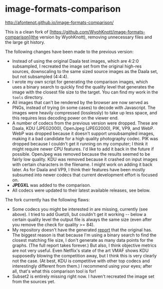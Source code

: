 image-formats-comparison
==================
http://afontenot.github.io/image-formats-comparison/

This is a clean fork of [https://github.com/WyohKnott/image-formats-comparison](the version by WyohKnott), removing unnecessary files and the large git history.

The following changes have been made to the previous version:

 * Instead of using the original Daala test images, which are 4:2:0 subsampled, I recreated the image set from the original high-res sources, downscaling to the same sized source images as the Daala set, but not subsampled (4:4:4).
 * I wrote my own script for generating the comparison images, which uses a binary search to quickly find the quality level that generates the image with the closest file size to the target. You can find my work in the `tools` directory.
 * All images that can't be rendered by the browser are now served as PNGs, instead of trying (in some cases) to decode with Javascript. The images were heavily compressed (losslessly) to take up less space, and this requires less decoding power on the viewer end.
 * A number of codecs from the previous version were dropped. These are Daala, KDU (JPEG2000), OpenJpeg (JPEG2000), PIK, VP9, and WebP. WebP was dropped because it doesn't support unsubsampled images, making it a bad candidate for a high quality photography codec. PIK was dropped because I couldn't get it running on my computer; I think it might require newer CPU features. I'd like to add it back in the future if possible. OpenJpeg was removed because the results seemed to be fairly low quality. KDU was removed because it crashed on input images with certain characters in the filename. I might work on adding it back later. As for Daala and VP9, I think their features have been mostly subsumed into newer codecs that current development effort is focused on.
 * **JPEGXL** was added to the comparison.
 * All codecs were updated to their latest available releases, see below.

The fork currently has the following flaws:

 * Some codecs you might be interested in are missing, currently (see above). I tried to add Guetzli, but couldn't get it working -- below a certain quality level the output file is always the same size (even after you remove the check for quality >= 84).
 * My repository doesn't have the generated [report](https://wyohknott.github.io/image-formats-comparison/report.html) that the original has. The biggest reason is that because I'm using a binary search to find the closest matching file size, I don't generate as many data points for the graphs. (The full report takes forever.) But also, I think objective metrics are not very useful. Even Netflix's state of the art VMAF shows KDU supposedly blowing the competition away, but I think this is very clearly not the case. (At best, KDU is competitive with other top codecs and interestingly different from them.) I recommend using your eyes; after all, that's what this comparison tool is for!
 * Subset2 is entirely missing right now. I haven't recreated the image set from the sources yet.
